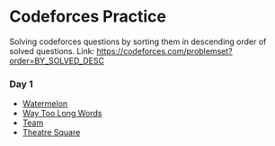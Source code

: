 # Codeforces Practice

Solving codeforces questions by sorting them in descending order of solved questions.
Link: https://codeforces.com/problemset?order=BY_SOLVED_DESC

### Day 1

- [Watermelon](https://codeforces.com/problemset/problem/4/A)
- [Way Too Long Words](https://codeforces.com/problemset/problem/71/A)
- [Team](https://codeforces.com/problemset/problem/231/A)
- [Theatre Square](https://codeforces.com/problemset/problem/1/A)
